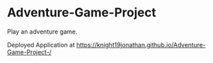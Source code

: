 # Adventure-Game-Project
Play an adventure game.


Deployed Application at https://knight19jonathan.github.io/Adventure-Game-Project-/